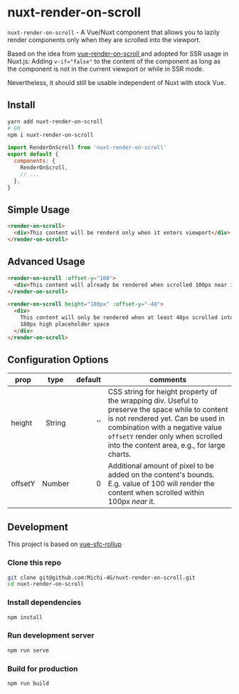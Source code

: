 # nuxt-render-on-scroll

`nuxt-render-on-scroll` - A Vue/Nuxt component that allows you to lazily render components only when they are scrolled into the viewport.

Based on the idea from [vue-render-on-scroll
](https://github.com/petr-nazarov/vue-render-on-scroll) and adopted for SSR usage in Nuxt.js:
Adding `v-if="false"` to the content of the component as long as the component is not in the current viewport or while in SSR mode.

Nevertheless, it should still be usable independent of Nuxt with stock Vue.

## Install

```sh
yarn add nuxt-render-on-scroll
# OR
npm i nuxt-render-on-scroll
```

```js
import RenderOnScroll from 'nuxt-render-on-scroll'
export default {
  components: {
    RenderOnScroll,
    // ...
  },
}
```

## Simple Usage

```html
<render-on-scroll>
  <div>This content will be renderd only when it enters viewport</div>
</render-on-scroll>
```

## Advanced Usage

```html
<render-on-scroll :offset-y="100">
  <div>This content will already be rendered when scrolled 100px near it</div>
</render-on-scroll>
```

```html
<render-on-scroll height="180px" :offset-y="-40">
  <div>
    This content will only be rendered when at least 40px scrolled into the
    180px high placeholder space
  </div>
</render-on-scroll>
```

## Configuration Options

| prop    |  type  | default | comments                                                                                                                                                                                                                                                   |
| ------- | :----: | ------: | ---------------------------------------------------------------------------------------------------------------------------------------------------------------------------------------------------------------------------------------------------------- |
| height  | String |      '' | CSS string for height property of the wrapping div. Useful to preserve the space while to content is not rendered yet. Can be used in combination with a negative value `offsetY` render only when scrolled into the content area, e.g., for large charts. |
| offsetY | Number |       0 | Additional amount of pixel to be added on the content's bounds. E.g. value of 100 will render the content when scrolled within 100px _near_ it.                                                                                                            |

## Development

This project is based on [vue-sfc-rollup](https://github.com/team-innovation/vue-sfc-rollup)

### Clone this repo

```sh
git clone git@github.com:Michi-4G/nuxt-render-on-scroll.git
cd nuxt-render-on-scroll
```

### Install dependencies

```sh
npm install
```

### Run development server

```sh
npm run serve
```

### Build for production

```sh
npm run build
```
